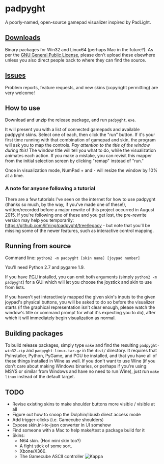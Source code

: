 padpyght
========
A poorly-named, open-source gamepad visualizer inspired by PadLight.

## [Downloads](https://github.com/lifning/padpyght/releases)
Binary packages for Win32 and Linux64 (perhaps Mac in the future?).
As per the [GNU General Public License](https://github.com/lifning/padpyght/blob/master/COPYING), please don't upload these elsewhere unless you also direct people back to where they can find the source.

## [Issues](https://github.com/lifning/padpyght/issues)
Problem reports, feature requests, and new skins (copyright permitting) are very welcome!

## How to use
Download and unzip the release package, and run `padpyght.exe`.

It will present you with a list of connected gamepads and available padpyght skins.
Select one of each, then click the "run" button.
If it's your first time running with that combination of gamepad and skin, the program will ask you to map the controls.
*Pay attention to the title of the window during this!*
The window title will tell you what to do, while the visualization animates each action.
If you make a mistake, you can revisit this mapper from the initial selection screen by clicking "remap" instead of "run."

Once in visualization mode, NumPad + and - will resize the window by 10% at a time.

### A note for anyone following a tutorial
There are a few tutorials I've seen on the internet for how to use padpyght (thanks so much, by the way, if you've made one of these!), written/recorded before a major rewrite of this project occurred in August 2015.  If you're following one of these and you get lost, the pre-rewrite version may help you temporarily: https://github.com/lifning/padpyght/tree/legacy - but note that you'll be missing some of the newer features, such as interactive control mapping.

## Running from source
Command line: `python2 -m padpyght [skin name] [joypad number]`

You'll need Python 2.7 and pygame 1.9.

If you have [PGU](http://code.google.com/p/pgu/) installed, you can omit both
arguments (simply `python2 -m padpyght`) for a GUI which will let you choose the
joystick and skin to use from lists.

If you haven't yet interactively mapped the given skin's inputs to the given
joypad's physical buttons, you will be asked to do so before the visualizer
starts (if the graphical representation isn't clear enough, please watch the
window's title or command prompt for what it's expecting you to do), after which
it will immediately begin visualization as normal.

## Building packages
To build release packages, simply type `make` and find the resulting `padpyght-win32.zip` and `padpyght-linux.tar.gz` in the `dist/` directory.
It requires that PyInstaller, Python, PyGame, and PGU be installed, and that you have all of these things installed in Wine as well.
If you don't want to use Wine (if you don't care about making Windows binaries, or perhaps if you're using MSYS or similar from Windows and have no need to run Wine), just run `make linux` instead of the default target.

## TODO
- Revise existing skins to make shoulder buttons more visible / visible at all
- Figure out how to snoop the Dolphin/libusb direct access mode
- Add trigger-clicks (i.e. Gamecube shoulders)
- Expose skin.ini-to-json converter in UI somehow
- Find someone with a Mac to help make/test a package build for it
- Skins:
  - N64 skin.  (Hori mini skin too?)
  - A fight stick of some sort.
  - Xbone/X360.
  - The Gamecube ASCII controller ![Kappa](https://static-cdn.jtvnw.net/emoticons/v1/25/1.0)
